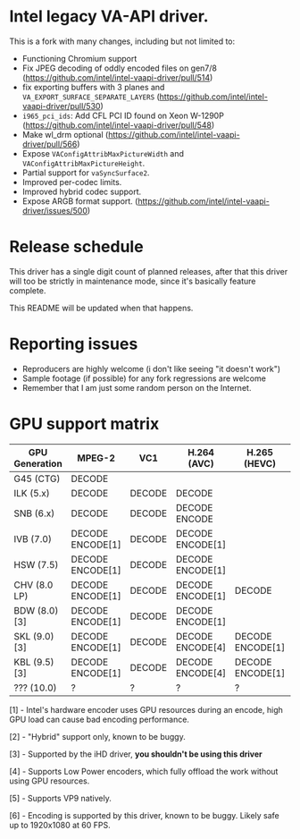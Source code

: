 # Intel legacy VA-API driver.

This is a fork with many changes, including but not limited to:

- Functioning Chromium support
- Fix JPEG decoding of oddly encoded files on gen7/8 (https://github.com/intel/intel-vaapi-driver/pull/514)
- fix exporting buffers with 3 planes and `VA_EXPORT_SURFACE_SEPARATE_LAYERS` (https://github.com/intel/intel-vaapi-driver/pull/530)
- `i965_pci_ids`: Add CFL PCI ID found on Xeon W-1290P (https://github.com/intel/intel-vaapi-driver/pull/548)
- Make wl_drm optional (https://github.com/intel/intel-vaapi-driver/pull/566)
- Expose `VAConfigAttribMaxPictureWidth` and `VAConfigAttribMaxPictureHeight`.
- Partial support for `vaSyncSurface2`.
- Improved per-codec limits.
- Improved hybrid codec support.
- Expose ARGB format support. (https://github.com/intel/intel-vaapi-driver/issues/500)

# Release schedule

This driver has a single digit count of planned releases, after that this driver will too be strictly
in maintenance mode, since it's basically feature complete.

This README will be updated when that happens.

# Reporting issues

- Reproducers are highly welcome (i don't like seeing "it doesn't work")
- Sample footage (if possible) for any fork regressions are welcome
- Remember that I am just some random person on the Internet.

# GPU support matrix

| GPU Generation | MPEG-2              | VC1    | H.264 (AVC)         | H.265 (HEVC)        | JPEG             | VP8                 | VP9                    |
|----------------|---------------------|--------|---------------------|---------------------|------------------|---------------------|------------------------|
| G45 (CTG)      | DECODE              |        |                     |                     |                  |                     |                        |
| ILK (5.x)      | DECODE              | DECODE | DECODE              |                     |                  |                     |                        |
| SNB (6.x)      | DECODE              | DECODE | DECODE<br>ENCODE    |                     |                  |                     |                        |
| IVB (7.0)      | DECODE<br>ENCODE[1] | DECODE | DECODE<br>ENCODE[1] |                     | DECODE           |                     |                        |
| HSW (7.5)      | DECODE<br>ENCODE[1] | DECODE | DECODE<br>ENCODE[1] |                     | DECODE           |                     | DECODE[2]              |
| CHV (8.0 LP)   | DECODE<br>ENCODE[1] | DECODE | DECODE<br>ENCODE[1] | DECODE              | DECODE<br>ENCODE | DECODE<br>ENCODE[1] | DECODE[2]              |
| BDW (8.0) [3]  | DECODE<br>ENCODE[1] | DECODE | DECODE<br>ENCODE[1] |                     | DECODE           | DECODE              | DECODE[2]              |
| SKL (9.0) [3]  | DECODE<br>ENCODE[1] | DECODE | DECODE<br>ENCODE[4] | DECODE<br>ENCODE[1] | DECODE<br>ENCODE | DECODE<br>ENCODE    | DECODE[2]              |
| KBL (9.5) [3]  | DECODE<br>ENCODE[1] | DECODE | DECODE<br>ENCODE[4] | DECODE<br>ENCODE[1] | DECODE<br>ENCODE | DECODE<br>ENCODE[1] | DECODE[5]<br>ENCODE[6] |
| ??? (10.0)     | ?                   | ?      | ?                   | ?                   | ?                | ?                   | ?                      |

[1] - Intel's hardware encoder uses GPU resources during an encode, high GPU load can cause bad encoding performance.

[2] - "Hybrid" support only, known to be buggy.

[3] - Supported by the iHD driver, **you shouldn't be using this driver**

[4] - Supports Low Power encoders, which fully offload the work without using GPU resources.

[5] - Supports VP9 natively.

[6] - Encoding is supported by this driver, known to be buggy. Likely safe up to 1920x1080 at 60 FPS.